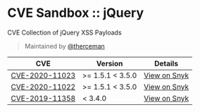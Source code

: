# CVE Sandbox :: jQuery

CVE Collection of jQuery XSS Payloads

> Maintained by [@therceman](https://twitter.com/therceman)

| CVE                                                                                         | Version          | Details                                                             |
|---------------------------------------------------------------------------------------------|------------------|---------------------------------------------------------------------|
| [CVE-2020-11023](https://github.com/cve-sandbox/jquery/blob/main/CVE-2020-11023/index.html) | >= 1.5.1 < 3.5.0 | [View on Snyk](https://security.snyk.io/vuln/SNYK-JS-JQUERY-565129) |
| [CVE-2020-11022](https://github.com/cve-sandbox/jquery/blob/main/CVE-2020-11022/index.html) | >= 1.5.1 < 3.5.0 | [View on Snyk](https://security.snyk.io/vuln/SNYK-JS-JQUERY-567880) |
| [CVE-2019-11358](https://github.com/cve-sandbox/jquery/blob/main/CVE-2019-11358/index.html) | < 3.4.0          | [View on Snyk](https://security.snyk.io/vuln/SNYK-JS-JQUERY-174006) |